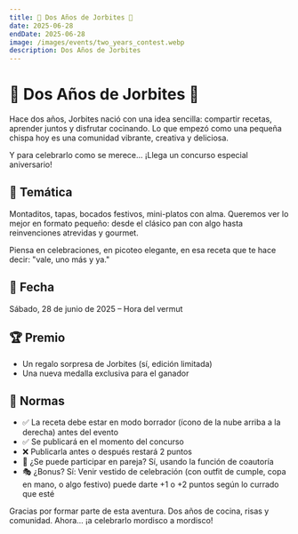 ```yaml
---
title: 🥂 Dos Años de Jorbites 🥂
date: 2025-06-28
endDate: 2025-06-28
image: /images/events/two_years_contest.webp
description: Dos Años de Jorbites
---
```


# 🥂 Dos Años de Jorbites 🥂

Hace dos años, Jorbites nació con una idea sencilla: compartir recetas, aprender juntos y disfrutar cocinando. Lo que empezó como una pequeña chispa hoy es una comunidad vibrante, creativa y deliciosa.

Y para celebrarlo como se merece... ¡Llega un concurso especial aniversario!

## 🧁 Temática

Montaditos, tapas, bocados festivos, mini-platos con alma. Queremos ver lo mejor en formato pequeño: desde el clásico pan con algo hasta reinvenciones atrevidas y gourmet.

Piensa en celebraciones, en picoteo elegante, en esa receta que te hace decir: "vale, uno más y ya."

## 📆 Fecha

Sábado, 28 de junio de 2025 – Hora del vermut

## 🏆 Premio
- Un regalo sorpresa de Jorbites (sí, edición limitada)
- Una nueva medalla exclusiva para el ganador

## 📌 Normas
- ✅ La receta debe estar en modo borrador (ícono de la nube arriba a la derecha) antes del evento
- ✅ Se publicará en el momento del concurso
- ❌ Publicarla antes o después restará 2 puntos
- 👫 ¿Se puede participar en pareja? Sí, usando la función de coautoría
- 🎭 ¿Bonus? Sí: Venir vestido de celebración (con outfit de cumple, copa en mano, o algo festivo) puede darte +1 o +2 puntos según lo currado que esté

Gracias por formar parte de esta aventura. Dos años de cocina, risas y comunidad. Ahora... ¡a celebrarlo mordisco a mordisco!
